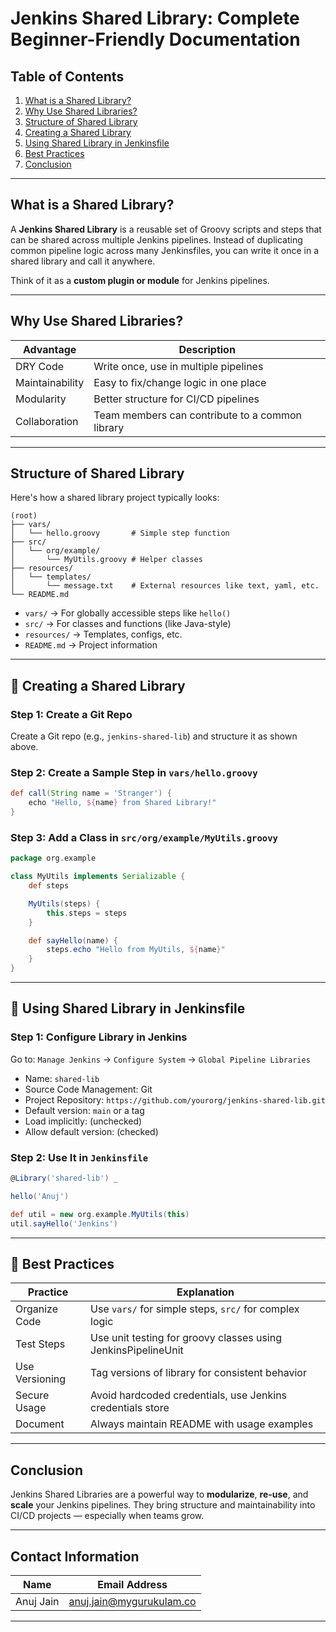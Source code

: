 
#  Jenkins Shared Library: Complete Beginner-Friendly Documentation

##  Table of Contents

1. [What is a Shared Library?](#what-is-a-shared-library)
2. [Why Use Shared Libraries?](#why-use-shared-libraries)
3. [Structure of Shared Library](#structure-of-shared-library)
4. [Creating a Shared Library](#creating-a-shared-library)
5. [Using Shared Library in Jenkinsfile](#using-shared-library-in-jenkinsfile)
6. [Best Practices](#best-practices)
7. [Conclusion](#conclusion)

---

## What is a Shared Library?

A **Jenkins Shared Library** is a reusable set of Groovy scripts and steps that can be shared across multiple Jenkins pipelines. Instead of duplicating common pipeline logic across many Jenkinsfiles, you can write it once in a shared library and call it anywhere.

Think of it as a **custom plugin or module** for Jenkins pipelines.

---

## Why Use Shared Libraries?

| Advantage          | Description                                     |
| ------------------ | ----------------------------------------------- |
|  DRY Code         | Write once, use in multiple pipelines           |
|  Maintainability | Easy to fix/change logic in one place           |
|  Modularity      | Better structure for CI/CD pipelines            |
|  Collaboration   | Team members can contribute to a common library |

---

##  Structure of Shared Library

Here's how a shared library project typically looks:

```
(root)
├── vars/
│   └── hello.groovy       # Simple step function
├── src/
│   └── org/example/
│       └── MyUtils.groovy # Helper classes
├── resources/
│   └── templates/
│       └── message.txt    # External resources like text, yaml, etc.
└── README.md
```

* `vars/` → For globally accessible steps like `hello()`
* `src/` → For classes and functions (like Java-style)
* `resources/` → Templates, configs, etc.
* `README.md` → Project information

---

## 🔹 Creating a Shared Library

### Step 1: Create a Git Repo

Create a Git repo (e.g., `jenkins-shared-lib`) and structure it as shown above.

### Step 2: Create a Sample Step in `vars/hello.groovy`

```groovy
def call(String name = 'Stranger') {
    echo "Hello, ${name} from Shared Library!"
}
```

### Step 3: Add a Class in `src/org/example/MyUtils.groovy`

```groovy
package org.example

class MyUtils implements Serializable {
    def steps

    MyUtils(steps) {
        this.steps = steps
    }

    def sayHello(name) {
        steps.echo "Hello from MyUtils, ${name}"
    }
}
```

---

## 🔹 Using Shared Library in Jenkinsfile

### Step 1: Configure Library in Jenkins

Go to:
`Manage Jenkins` → `Configure System` → `Global Pipeline Libraries`

* Name: `shared-lib`
* Source Code Management: Git
* Project Repository: `https://github.com/yourorg/jenkins-shared-lib.git`
* Default version: `main` or a tag
* Load implicitly:  (unchecked)
* Allow default version:  (checked)

### Step 2: Use It in `Jenkinsfile`

```groovy
@Library('shared-lib') _

hello('Anuj')

def util = new org.example.MyUtils(this)
util.sayHello('Jenkins')
```

---

## 🔹 Best Practices

| Practice                | Explanation                                                   |
| ----------------------- | ------------------------------------------------------------- |
|  Organize Code        | Use `vars/` for simple steps, `src/` for complex logic        |
|  Test Steps           | Use unit testing for groovy classes using JenkinsPipelineUnit |
|  Use Versioning | Tag versions of library for consistent behavior               |
|  Secure Usage         | Avoid hardcoded credentials, use Jenkins credentials store    |
|  Document             | Always maintain README with usage examples                    |

---

##  Conclusion

Jenkins Shared Libraries are a powerful way to **modularize**, **re-use**, and **scale** your Jenkins pipelines. They bring structure and maintainability into CI/CD projects — especially when teams grow.

---
## Contact Information

| Name      | Email Address                                               |
| --------- | ----------------------------------------------------------- |
| Anuj Jain | [anuj.jain@mygurukulam.co](mailto:anuj.jain@mygurukulam.co) |

---


